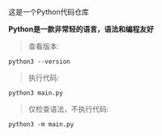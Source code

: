 这是一个Python代码仓库


**Python是一款非常轻的语言，语法和编程友好**
> 查看版本:
   ```
   python3 --version
   ```

> 执行代码:

   ```
   python3 main.py
   ```

> 仅检查语法，不执行代码:

   ```
   python3 -m main.py
   ```

